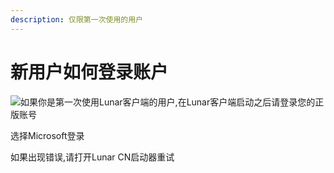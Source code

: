 ```yaml
---
description: 仅限第一次使用的用户
---
```


# 新用户如何登录账户

![](.gitbook/assets/\[\)3J{4%ZQZGIUF95]\(D}]\(C.jpg)如果你是第一次使用Lunar客户端的用户,在Lunar客户端启动之后请登录您的正版账号

选择Microsoft登录

如果出现错误,请打开Lunar CN启动器重试
